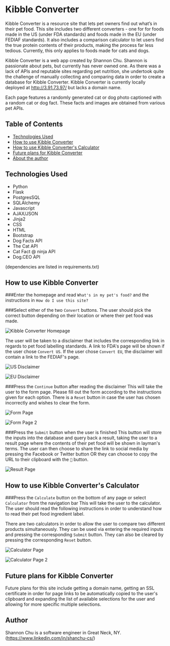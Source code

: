 # Kibble Converter
Kibble Converter is a resource site that lets pet owners find out what’s in their pet food. This site includes two different converters - one for for foods made in the US (under FDA standards) and foods made in the EU (under FEDIAF standards). It also includes a comparison calculator to let users find the true protein contents of their products, making the process far less tedious. Currently, this only applies to foods made for cats and dogs.

Kibble Converter is a web app created by Shannon Chu. Shannon is passionate about pets, but currently has never owned one. As there was a lack of APIs and reputable sites regarding pet nutrition, she undertook quite the challenge of manually collecting and comparing data in order to create a database for Kibble Converter. Kibble Converter is currently locally deployed at http://3.91.73.97/ but lacks a domain name.

Each page features a randomly generated cat or dog photo captioned with a random cat or dog fact. These facts and images are obtained from various pet APIs.

## Table of Contents
* [Technologies Used](#technologiesused)
* [How to use Kibble Converter](#use)
* [How to use Kibble Converter's Calculator](#calculate)
* [Future plans for Kibble Converter](#futureplans)
* [About the author](#author)

## <a name="technologiesused"></a>Technologies Used

* Python
* Flask
* PostgresSQL
* SQLAlchemy
* Javascript
* AJAX/JSON
* Jinja2
* CSS
* HTML
* Bootstrap
* Dog Facts API
* The Cat API
* Cat Fact @ ninja API
* Dog.CEO API

(dependencies are listed in requirements.txt)

## <a name="use"></a>How to use Kibble Converter

###Enter the homepage and read `What's in my pet's food?` and the instructions in `How do I use this site?`

###Select either of the two `Convert` buttons.
The user should pick the correct button depending on their location or where their pet food was made.

![Kibble Converter Homepage](/static/readme-images/homepage.gif)

The user will be taken to a disclaimer that includes the corresponding link in regards to pet food labelling standards. A link to FDA's page will be shown if the user chose `Convert US`. If the user chose `Convert EU`, the disclaimer will contain a link to the FEDIAF's page.

![US Disclaimer]()

![EU Disclaimer](https://imgur.com/6n5pAPv.png)

###Press the `Continue` button after reading the disclaimer 
This will take the user to the form page. Please fill out the form according to the instructions given for each option. There is a `Reset` button in case the user has chosen incorrectly and wishes to clear the form.

![Form Page](https://imgur.com/XCckAGg.gif)

![Form Page 2](https://imgur.com/no6oW1n.png)

###Press the `Submit` button when the user is finished
This button will store the inputs into the database and query back a result, taking the user to a result page where the contents of their pet food will be shown in layman's terms. The user can then choose to share the link to social media by pressing the Facebook or Twitter button OR they can choose to copy the URL to their clipboard with the `🔗` button.

![Result Page]()

## <a name="calculate"></a>How to use Kibble Converter's Calculator
###Press the `Calculate` button on the bottom of any page or select `Calculator` from the navigation bar
This will take the user to the calculator. The user should read the following instructions in order to understand how to read their pet food ingredient label.

There are two calculators in order to allow the user to compare two different products simultaneously.
They can be used via entering the required inputs and pressing the corresponding `Submit` button. They can also be cleared by pressing the corresponding `Reset` button.

![Calculator Page]()

![Calculator Page 2](https://imgur.com/LoRCwOO.gif)

## <a name="futureplans"></a>Future plans for Kibble Converter
Future plans for this site include getting a domain name, getting an SSL certificate in order for page links to be automatically copied to the user's clipboard and expanding the list of available selections for the user and allowing for more specific multiple selections.

## <a name="author"></a>Author
Shannon Chu is a software engineer in Great Neck, NY. (https://www.linkedin.com/in/shanchu-cs/)
